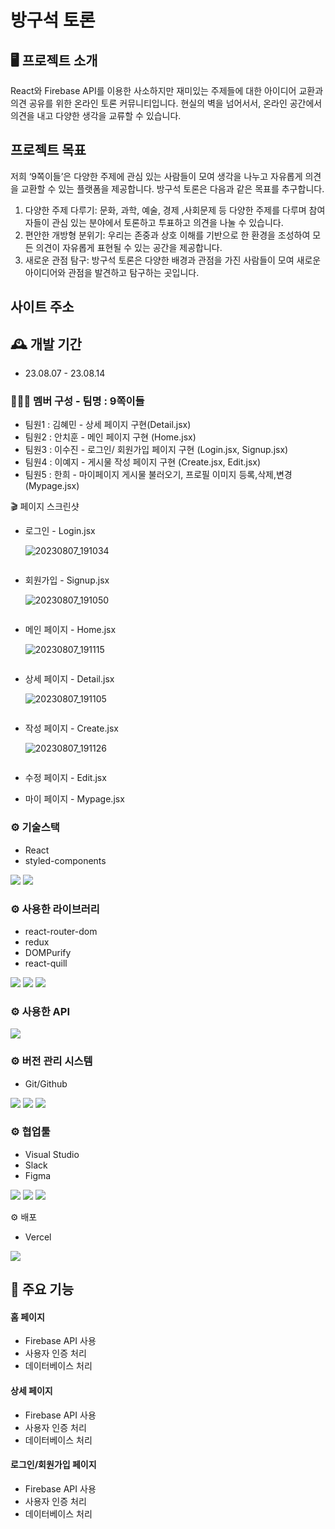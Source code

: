 # 방구석 토론

## 🖥️ 프로젝트 소개

React와 Firebase API를 이용한 사소하지만 재미있는 주제들에 대한 아이디어 교환과 의견 공유를 위한 온라인 토론 커뮤니티입니다.
현실의 벽을 넘어서서, 온라인 공간에서 의견을 내고 다양한 생각을 교류할 수 있습니다.

## 프로젝트 목표

저희 ‘9쪽이들’은 다양한 주제에 관심 있는 사람들이 모여 생각을 나누고 자유롭게 의견을 교환할 수 있는 플랫폼을 제공합니다. 방구석 토론은 다음과 같은 목표를 추구합니다.
1. 다양한 주제 다루기: 문화, 과학, 예술, 경제 ,사회문제 등 다양한 주제를 다루며 참여자들이 관심 있는 분야에서 토론하고 투표하고 의견을 나눌 수 있습니다.
2. 편안한 개방형 분위기: 우리는 존중과 상호 이해를 기반으로 한 환경을 조성하여 모든 의견이 자유롭게 표현될 수 있는 공간을 제공합니다.
3. 새로운 관점 탐구: 방구석 토론은 다양한 배경과 관점을 가진 사람들이 모여 새로운 아이디어와 관점을 발견하고 탐구하는 곳입니다.

## 사이트 주소

## 🕰️ 개발 기간

- 23.08.07 - 23.08.14

### 🧑‍🤝‍🧑 멤버 구성 - 팀명 : 9쪽이들

- 팀원1 : 김혜민 - 상세 페이지 구현(Detail.jsx)
- 팀원2 : 안치훈 - 메인 페이지 구현 (Home.jsx)
- 팀원3 : 이수진 - 로그인/ 회원가입 페이지 구현 (Login.jsx, Signup.jsx)
- 팀원4 : 이예지 - 게시물 작성 페이지 구현 (Create.jsx, Edit.jsx)
- 팀원5 : 한희 - 마이페이지 게시물 불러오기, 프로필 이미지 등록,삭제,변경 (Mypage.jsx)

🎬 페이지 스크린샷

- 로그인 - Login.jsx

  ![20230807_191034](https://github.com/hyemin610/React_Team9/assets/133640361/c57a0b05-48a9-40f2-917f-e4245bfc8f22)

<img src="[https://www.notion.so/d2025c70cc0841aaa2e63873db680db1?pvs=4#7f36b95d94464ac3af384472bb257e15](https://www.notion.so/d2025c70cc0841aaa2e63873db680db1?pvs=4#7f36b95d94464ac3af384472bb257e15)" alt="" />

- 회원가입 - Signup.jsx

  ![20230807_191050](https://github.com/hyemin610/React_Team9/assets/133640361/41526494-76d5-4544-bc42-2970367f79d0)

<img src="[https://www.notion.so/d2025c70cc0841aaa2e63873db680db1?pvs=4#9883ebdfc4364c54b490499a28941364](https://www.notion.so/d2025c70cc0841aaa2e63873db680db1?pvs=4#9883ebdfc4364c54b490499a28941364)" alt="" />

- 메인 페이지 - Home.jsx

  ![20230807_191115](https://github.com/hyemin610/React_Team9/assets/133640361/eac7a718-6d28-4c2a-a074-23c493aa0f51)

<img src="https://www.notion.so/d2025c70cc0841aaa2e63873db680db1?pvs=4#1bb190ab9c6c4a6b942549a685c86168" alt=""/>

- 상세 페이지 - Detail.jsx

  ![20230807_191105](https://github.com/hyemin610/React_Team9/assets/133640361/e34588f2-9502-4843-8032-d66fa8f94c2e)

<img src="https://www.notion.so/d2025c70cc0841aaa2e63873db680db1?pvs=4#e58501d5069c4532940426760798c285" alt=""/>

- 작성 페이지 - Create.jsx

  ![20230807_191126](https://github.com/hyemin610/React_Team9/assets/133640361/0ee6a273-ce07-41c3-b720-4a4e145ec8ac)

<img src="[https://www.notion.so/d2025c70cc0841aaa2e63873db680db1?pvs=4#c561acfb3db9475fa38d0a8cebf41a88](https://www.notion.so/d2025c70cc0841aaa2e63873db680db1?pvs=4#c561acfb3db9475fa38d0a8cebf41a88)" alt=""/>

- 수정 페이지 - Edit.jsx

- 마이 페이지 - Mypage.jsx

### ⚙️ 기술스택

- React
- styled-components

<div align=“center”>
    <img src="https://img.shields.io/badge/react-61DAFB?style=for-the-badge&logo=git&logoColor=white">
    <img src="https://img.shields.io/badge/styledcomponents-DB7093?style=for-the-badge&logo=git&logoColor=white">
</div>

### ⚙️ 사용한 라이브러리

- react-router-dom
- redux
- DOMPurify
- react-quill
<div align=“center”>
  <img src="https://img.shields.io/badge/createreactapp-09D3AC?style=for-the-badge&logo=git&logoColor=white">
  <img src="https://img.shields.io/badge/redux-764ABC?style=for-the-badge&logo=git&logoColor=white">  
  <img src="https://img.shields.io/badge/reactrouter-CA4245?style=for-the-badge&logo=git&logoColor=white">
</div>

### ⚙️ 사용한 API

<div align=“center”>
 <img src="https://img.shields.io/badge/firebase-FFCA28?style=for-the-badge&logo=git&logoColor=white">
</div>

### ⚙️ 버전 관리 시스템

- Git/Github
<div align=“center”>
 <img src="https://img.shields.io/badge/git-F05032?style=for-the-badge&logo=git&logoColor=white">
 <img src="https://img.shields.io/badge/github-181717?style=for-the-badge&logo=github&logoColor=white">
 <img src="https://img.shields.io/badge/sourcetree-0052CC?style=for-the-badge&logo=github&logoColor=white">
</div>

### ⚙️ 협업툴

- Visual Studio
- Slack
- Figma
<div align=“center”>
 <img src="https://img.shields.io/badge/visualstudio-5C2D91?style=for-the-badge&logo=visualstudio&logoColor=white">
 <img src="https://img.shields.io/badge/slack-4A154B?style=for-the-badge&logo=slack&logoColor=white">
 <img src="https://img.shields.io/badge/figma-F24E1E?style=for-the-badge&logo=slack&logoColor=white">
</div>

⚙️ 배포

- Vercel
<div align=“center”>
	  <img src="https://img.shields.io/badge/vercel-000000?style=for-the-badge&logo=vercel&logoColor=white">
  </div>

## 📌 주요 기능

#### 홈 페이지

- Firebase API 사용
- 사용자 인증 처리
- 데이터베이스 처리

#### 상세 페이지

- Firebase API 사용
- 사용자 인증 처리
- 데이터베이스 처리

#### 로그인/회원가입 페이지

- Firebase API 사용
- 사용자 인증 처리
- 데이터베이스 처리
